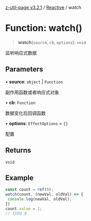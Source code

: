 [z-util-page v3.2.1](../../../index.md) / [Reactive](../index.md) / watch

# Function: watch()

> **watch**(`source`, `cb`, `options`): `void`

监听响应式数据

## Parameters

• **source**: `object` \| `Function`

副作用函数或者响应式对象

• **cb**: `Function`

数据变化后回调函数

• **options**: `EffectOptions` = `{}`

配置

## Returns

`void`

## Example

```ts
const count = ref(0);
watch(count, (newVal, oldVal) => {
 console.log(newVal, oldVal);
})
count.value = 1;
// 打印1 0
```
